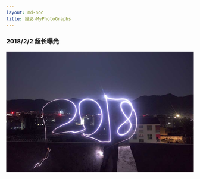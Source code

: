 ```yaml
---
layout: md-noc
title: 摄影-MyPhotoGraphs
---
```


### 2018/2/2 超长曝光

![超长曝光](/img/photographs/lte.jpg)

